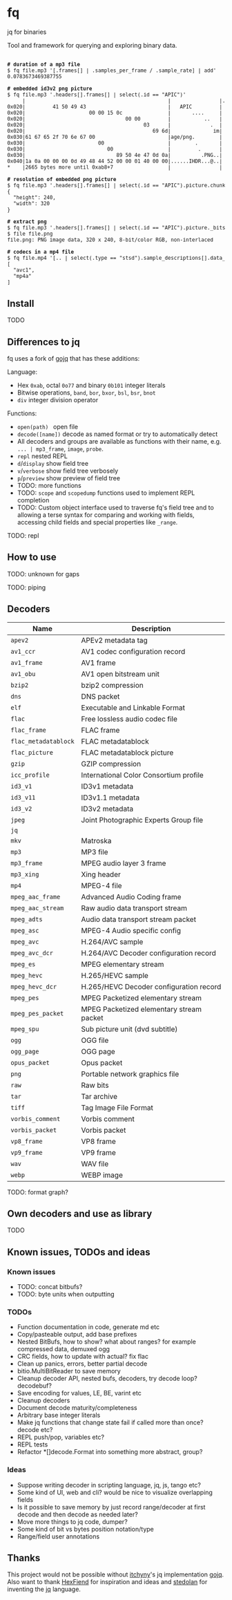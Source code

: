 # fq

jq for binaries

Tool and framework for querying and exploring binary data.

##

<sub>
<pre sh>
<b># duration of a mp3 file</b> 
$ fq file.mp3 '[.frames[] | .samples_per_frame / .sample_rate] | add' 
0.0783673469387755
 
<b># embedded id3v2 png picture</b> 
$ fq file.mp3 '.headers[].frames[] | select(.id == "APIC")' 
     |                                               |                |.headers[0].frames[1]:
0x020|         41 50 49 43                           |   APIC         |  id: "APIC" (Attached picture)
0x020|                     00 00 15 0c               |       ....     |  size: 2700
0x020|                                 00 00         |           ..   | -flags:
0x020|                                       03      |             .  |  text_encoding: UTF-8 (3)
0x020|                                          69 6d|              im|  mime_type: "image/png"
0x030|61 67 65 2f 70 6e 67 00                        |age/png.        |
0x030|                        00                     |        .       |  picture_type: 0
0x030|                           00                  |         .      |  description: ""
0x030|                              89 50 4e 47 0d 0a|          .PNG..| -picture: png
0x040|1a 0a 00 00 00 0d 49 48 44 52 00 00 01 40 00 00|......IHDR...@..|
*    |2665 bytes more until 0xab8+7                  |                |
 
<b># resolution of embedded png picture</b> 
$ fq file.mp3 '.headers[].frames[] | select(.id == "APIC").picture.chunks[] | select(.type == "IHDR") | {width, height}' 
{
  "height": 240,
  "width": 320
}
 
<b># extract png</b> 
$ fq file.mp3 '.headers[].frames[] | select(.id == "APIC").picture._bits' > file.png 
$ file file.png 
file.png: PNG image data, 320 x 240, 8-bit/color RGB, non-interlaced
 
<b># codecs in a mp4 file</b> 
$ fq file.mp4 '[.. | select(.type == "stsd").sample_descriptions[].data_format]' 
[
  "avc1",
  "mp4a"
]
</pre>
</sub>

## Install

TODO

## Differences to jq

fq uses a fork of [gojq](https://github.com/itchyny/gojq) that has these additions:

Language:

- Hex `0xab`, octal `0o77` and binary `0b101` integer literals
- Bitwise operations, `band`, `bor`, `bxor`, `bsl`, `bsr`, `bnot`
- `div` integer division operator

Functions:

- `open(path) ` open file
- `decode([name])` decode as named format or try to automatically detect
- All decoders and groups are available as functions with their name, e.g. `... | mp3_frame`, `image`, `probe`.
- `repl` nested REPL
- `d`/`display` show field tree
- `v`/`verbose` show field tree verbosely
- `p`/`preview` show preview of field tree
- TODO: more functions
- TODO: `scope` and `scopedump` functions used to implement REPL completion
- TODO: Custom object interface used to traverse fq's field tree and to allowing a terse
syntax for comparing and working with fields, accessing child fields and special properties like `_range`.

TODO: repl

## How to use

TODO: unknown for gaps

TODO: piping

## Decoders

[./decoders_markdown.jq]: sh-start

|Name               |Description|
|-|-|
|`apev2`            |APEv2 metadata tag|
|`av1_ccr`          |AV1 codec configuration record|
|`av1_frame`        |AV1 frame|
|`av1_obu`          |AV1 open bitstream unit|
|`bzip2`            |bzip2 compression|
|`dns`              |DNS packet|
|`elf`              |Executable and Linkable Format|
|`flac`             |Free lossless audio codec file|
|`flac_frame`       |FLAC frame|
|`flac_metadatablock`|FLAC metadatablock|
|`flac_picture`     |FLAC metadatablock picture|
|`gzip`             |GZIP compression|
|`icc_profile`      |International Color Consortium profile|
|`id3_v1`           |ID3v1 metadata|
|`id3_v11`          |ID3v1.1 metadata|
|`id3_v2`           |ID3v2 metadata|
|`jpeg`             |Joint Photographic Experts Group file|
|`jq`               ||
|`mkv`              |Matroska|
|`mp3`              |MP3 file|
|`mp3_frame`        |MPEG audio layer 3 frame|
|`mp3_xing`         |Xing header|
|`mp4`              |MPEG-4 file|
|`mpeg_aac_frame`   |Advanced Audio Coding frame|
|`mpeg_aac_stream`  |Raw audio data transport stream|
|`mpeg_adts`        |Audio data transport stream packet|
|`mpeg_asc`         |MPEG-4 Audio specific config|
|`mpeg_avc`         |H.264/AVC sample|
|`mpeg_avc_dcr`     |H.264/AVC Decoder configuration record|
|`mpeg_es`          |MPEG elementary stream|
|`mpeg_hevc`        |H.265/HEVC sample|
|`mpeg_hevc_dcr`    |H.265/HEVC Decoder configuration record|
|`mpeg_pes`         |MPEG Packetized elementary stream|
|`mpeg_pes_packet`  |MPEG Packetized elementary stream packet|
|`mpeg_spu`         |Sub picture unit (dvd subtitle)|
|`ogg`              |OGG file|
|`ogg_page`         |OGG page|
|`opus_packet`      |Opus packet|
|`png`              |Portable network graphics file|
|`raw`              |Raw bits|
|`tar`              |Tar archive|
|`tiff`             |Tag Image File Format|
|`vorbis_comment`   |Vorbis comment|
|`vorbis_packet`    |Vorbis packet|
|`vp8_frame`        |VP8 frame|
|`vp9_frame`        |VP9 frame|
|`wav`              |WAV file|
|`webp`             |WEBP image|

[#]: sh-end

TODO: format graph?

## Own decoders and use as library

TODO

## Known issues, TODOs and ideas

### Known issues

- TODO: concat bitbufs?
- TODO: byte units when outputting

### TODOs

- Function documentation in code, generate md etc
- Copy/pasteable output, add base prefixes
- Nested BitBufs, how to show? what about ranges? for example compressed data, demuxed ogg
- CRC fields, how to update with actual? fix flac
- Clean up panics, errors, better partial decode
- bitio.MultiBitReader to save memory
- Cleanup decoder API, nested bufs, decoders, try decode loop? decodebuf?
- Save encoding for values, LE, BE, varint etc
- Cleanup decoders
- Document decode maturity/completeness
- Arbitrary base integer literals
- Make jq functions that change state fail if called more than once? decode etc?
- REPL push/pop, variables etc?
- REPL tests
- Refactor *[]decode.Format into something more abstract, group?

### Ideas

- Suppose writing decoder in scripting language, jq, js, tango etc?
- Some kind of UI, web and cli? would be nice to visualize overlapping fields
- Is it possible to save memory by just record range/decoder at first decode and
then decode as needed later?
- Move more things to jq code, dumper?
- Some kind of bit vs bytes position notation/type
- Range/field user annotations

## Thanks

This project would not be possible without [itchyny](https://github.com/itchyny)'s
jq implementation [gojq](https://github.com/itchyny/gojq). Also want to thank
[HexFiend](https://github.com/HexFiend/HexFiend) for inspiration and ideas and
[stedolan](https://github.com/stedolan) for inventing the [jq](https://github.com/stedolan/jq)
language.
